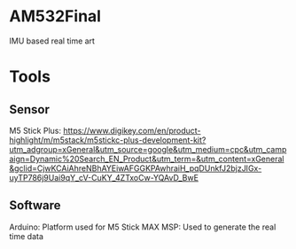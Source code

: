 # AM532Final
IMU based real time art


# Tools 
## Sensor 

M5 Stick Plus: https://www.digikey.com/en/product-highlight/m/m5stack/m5stickc-plus-development-kit?utm_adgroup=xGeneral&utm_source=google&utm_medium=cpc&utm_campaign=Dynamic%20Search_EN_Product&utm_term=&utm_content=xGeneral&gclid=CjwKCAiAhreNBhAYEiwAFGGKPAwhraiH_pqDUnkfJ2bjzJIGx-uyTP786j9Uai9qY_cV-CuKY_4ZTxoCw-YQAvD_BwE 


## Software 

Arduino:   Platform used for M5 Stick 
MAX MSP: Used to generate the real time data 
